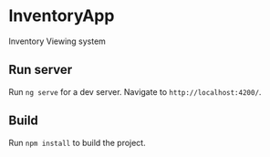 # InventoryApp

Inventory Viewing system

## Run server

Run `ng serve` for a dev server. Navigate to `http://localhost:4200/`. 

## Build

Run `npm install` to build the project. 
